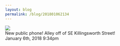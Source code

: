 ```yaml
---
layout: blog
permalink: /blog/201801062134
---
```


<img src="/blog/images/169412201984.jpg"/>
<div class="caption">New public phone! Alley off of SE Killingsworth Street!

 </div>

<div id="footer">
<span id="timestamp"> January 6th, 2018 9:34pm </span>
</div>
